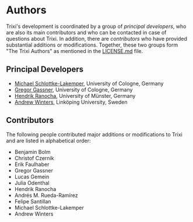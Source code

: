 # Authors

Trixi's development is coordinated by a group of *principal developers*,
who are also its main contributors and who can be contacted in case of
questions about Trixi. In addition, there are *contributors* who have
provided substantial additions or modifications. Together, these two groups form
"The Trixi Authors" as mentioned in the [LICENSE.md](LICENSE.md) file.

## Principal Developers
* [Michael Schlottke-Lakemper](https://www.mi.uni-koeln.de/NumSim/schlottke-lakemper),
  University of Cologne, Germany
* [Gregor Gassner](https://www.mi.uni-koeln.de/NumSim/gregor-gassner),
  University of Cologne, Germany
* [Hendrik Ranocha](https://ranocha.de),
  University of Münster, Germany
* [Andrew Winters](https://liu.se/en/employee/andwi94),
  Linköping University, Sweden

## Contributors
The following people contributed major additions or modifications to Trixi and
are listed in alphabetical order:

* Benjamin Bolm
* Christof Czernik
* Erik Faulhaber
* Gregor Gassner
* Lucas Gemein
* Julia Odenthal
* Hendrik Ranocha
* Andrés M. Rueda-Ramírez
* Felipe Santillan
* Michael Schlottke-Lakemper
* Andrew Winters
